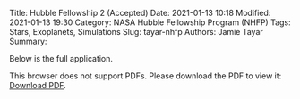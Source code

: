 Title: Hubble Fellowship 2 (Accepted) 
Date: 2021-01-13 10:18
Modified: 2021-01-13 19:30
Category: NASA Hubble Fellowship Program (NHFP)
Tags:  Stars, Exoplanets, Simulations
Slug: tayar-nhfp
Authors: Jamie Tayar
Summary: 

Below is the full application.  


<object data="https://www.dropbox.com/s/a3edeirfqrq19kj/tayar_hubble.pdf?raw=1" type="application/pdf" width="700px" height="800px">
        <p>This browser does not support PDFs. Please download the PDF to view it: <a href="https://www.dropbox.com/s/a3edeirfqrq19kj/tayar_hubble.pdf?raw=1">Download PDF</a>.</p>
</object>